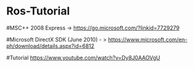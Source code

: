 # Ros-Tutorial

#MSC++ 2008 Express -> https://go.microsoft.com/?linkid=7729279

#Microsoft DirectX SDK (June 2010) - > https://www.microsoft.com/en-ph/download/details.aspx?id=6812

#Tutorial https://www.youtube.com/watch?v=Dy8J0AAOVgU
